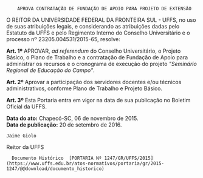         APROVA CONTRATAÇÃO DE FUNDAÇÃO DE APOIO PARA PROJETO DE EXTENSÃO  

O REITOR DA UNIVERSIDADE FEDERAL DA FRONTEIRA SUL - UFFS, no uso de suas atribuições legais, e considerando as atribuições dadas pelo Estatuto da UFFS e pelo Regimento Interno do Conselho Universitário e o processo nº 23205.004531/2015-65, resolve:

 **Art. 1º** APROVAR, *ad referendum* do Conselho Universitário, o Projeto Básico, o Plano de Trabalho e a contratação de Fundação de Apoio para administrar os recursos e o cronograma de execução do projeto *"Seminário Regional de Educação do Campo"*.

 **Art. 2º** Aprovar a participação dos servidores docentes e/ou técnicos administrativos, conforme Plano de Trabalho e Projeto Básico.

 **Art. 3º** Esta Portaria entra em vigor na data de sua publicação no Boletim Oficial da UFFS.

  

   **Data do ato:** Chapecó-SC, 06 de novembro de 2015.   
 **Data de publicação:**  20 de setembro de 2016. 

    Jaime Giolo   
 Reitor da UFFS 

      Documento Histórico  [PORTARIA Nº 1247/GR/UFFS/2015](https://www.uffs.edu.br/atos-normativos/portaria/gr/2015-1247/@@download/documento_historico)     
      